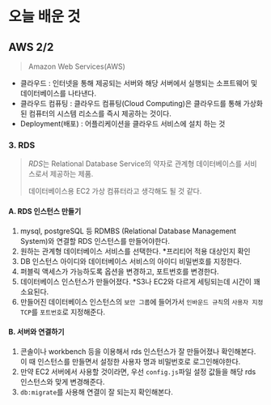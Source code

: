 # 오늘 배운 것

## AWS 2/2

>Amazon Web Services(AWS)

+ 클라우드 : 인터넷을 통해 제공되는 서버와 해당 서버에서 실행되는 소프트웨어 및 데이터베이스를 나타낸다.
+ 클라우드 컴퓨팅 : 클라우드 컴퓨팅(Cloud Computing)은 클라우드를 통해 가상화된 컴퓨터의 시스템 리소스를 즉시 제공하는 것이다.
+ Deployment(배포) : 어플리케이션을 클라우드 서비스에 설치 하는 것 

### 3. RDS

> *RDS*는 Relational Database Service의 약자로 관계형 데이터베이스를 서비스로서 제공하는 제품.
>
> 데이터베이스용 EC2 가상 컴퓨터라고 생각해도 될 것 같다.

#### A. RDS 인스턴스 만들기

1. mysql, postgreSQL 등 RDMBS (Relational Database Management System)와 연결할 RDS 인스턴스를 만들어야한다.
2. 원하는 관계형 데이터베이스 서비스를 선택한다. *프리티어 적용 대상인지 확인
3. DB 인스턴스 아이디와 데이터베이스 서비스의 아이디 비밀번호를 지정한다.
4. 퍼블릭 액세스가 가능하도록 옵션을 변경하고, 포트번호를 변경한다.
5. 데이터베이스 인스턴스가 만들어졌다. *S3나 EC2와 다르게 세팅되는데 시간이 꽤 소요된다.
6. 만들어진 데이터베이스 인스턴스의 `보안 그룹`에 들어가서 `인바운드 규칙`의 `사용자 지정 TCP`를 `포트번호`로 지정해준다.

#### B. 서버와 연결하기

1. 콘솔이나 workbench 등을 이용해서 rds 인스턴스가 잘 만들어졌나 확인해본다. 이 때 인스턴스를 만들면서 설정한 사용자 명과 비밀번호로 로그인해야한다.
2. 만약 EC2 서버에서 사용할 것이라면, 우선 `config.js`파일 설정 값들을 해당 rds 인스턴스와 맞게 변경해준다.
3. `db:migrate`를 사용해 연결이 잘 되는지 확인해본다. 

